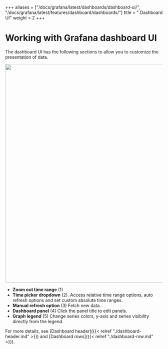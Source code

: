 +++
aliases = ["/docs/grafana/latest/dashboards/dashboard-ui/", "/docs/grafana/latest/features/dashboard/dashboards/"]
title = " Dashboard UI"
weight = 2
+++

# Working with Grafana dashboard UI

The dashboard UI has the following sections to allow you to customize the presentation of data.

<img src="/static/img/docs/v50/dashboard_annotated.png" class="no-shadow" width="700px">

- **Zoom out time range** (1)
- **Time picker dropdown** (2). Access relative time range options, auto refresh options and set custom absolute time ranges.
- **Manual refresh option** (3) Fetch new data.
- **Dashboard panel** (4) Click the panel title to edit panels.
- **Graph legend** (5) Change series colors, y-axis and series visibility directly from the legend.

For more details, see [Dashboard header]({{< relref "./dashboard-header.md" >}}) and [Dashboard rows]({{< relref "./dashboard-row.md" >}}).
